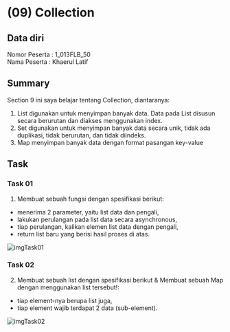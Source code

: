 # (09) Collection
## Data diri 
Nomor Peserta : 1_013FLB_50  <br />
Nama Peserta : Khaerul Latif

## Summary 
Section 9 ini saya belajar tentang Collection, diantaranya:
1. List digunakan untuk menyimpan banyak data. Data pada List disusun secara berurutan dan diakses menggunakan index.
2. Set digunakan untuk menyimpan banyak data secara unik, tidak ada duplikasi, tidak berurutan, dan tidak diindeks.
3. Map menyimpan banyak data dengan format pasangan key-value

## Task
### Task 01
1. Membuat sebuah fungsi dengan spesifikasi berikut:
- menerima 2 parameter, yaitu list data dan pengali, 
- lakukan perulangan pada list data secara asynchronous, 
- tiap perulangan, kalikan elemen list data dengan pengali, 
- return list baru yang berisi hasil proses di atas.

![imgTask01](screenshoot/task01.png)

### Task 02
2. Membuat sebuah list dengan spesifikasi berikut & Membuat sebuah Map dengan menggunakan list tersebut!:
- tiap element-nya berupa list juga, 
- tiap element wajib terdapat 2 data (sub-element). 

![imgTask02](screenshoot/task02.png)

